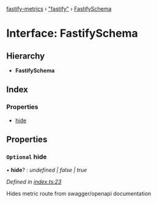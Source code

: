[fastify-metrics](../README.md) › ["fastify"](../modules/_fastify_.md) › [FastifySchema](_fastify_.fastifyschema.md)

# Interface: FastifySchema

## Hierarchy

* **FastifySchema**

## Index

### Properties

* [hide](_fastify_.fastifyschema.md#optional-hide)

## Properties

### `Optional` hide

• **hide**? : *undefined | false | true*

*Defined in [index.ts:23](https://github.com/SkeLLLa/fastify-metrics/blob/9c64a0e/src/index.ts#L23)*

Hides metric route from swagger/openapi documentation
